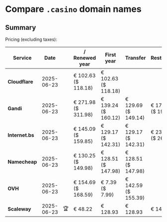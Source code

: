 # Compare `.casino` domain names

## Summary

Pricing (excluding taxes):

| Service | Date |  | / Renewed year | First year | Transfer | Restoration |
|--|--|--|--|--|--|--|
| **Cloudflare** | 2025-06-23 |  | € 102.63<br>($ 118.18) | € 102.63<br>($ 118.18) |  |  |
| **Gandi** | 2025-06-23 |  | € 271.98<br>($ 311.98) | € 139.24<br>($ 160.12) | € 129.69<br>($ 149.14) | € 173.25<br>($ 199.22) |
| **Internet.bs** | 2025-06-23 |  | € 145.09<br>($ 159.85) | € 129.17<br>($ 142.31) | € 129.17<br>($ 142.31) | € 236.95<br>($ 261.05) |
| **Namecheap** | 2025-06-23 |  | € 130.25<br>($ 149.98) | € 128.51<br>($ 147.98) | € 128.51<br>($ 147.98) |  |
| **OVH** | 2025-06-23 |  | € 154.69<br>($ 168.59) | € 7.39<br>($ 7.99) | € 142.59<br>($ 155.39) |  |
| **Scaleway** | 2025-06-23 | 🏆 | € 48.22 | € 128.93 | € 128.93 | € 143.81 |
